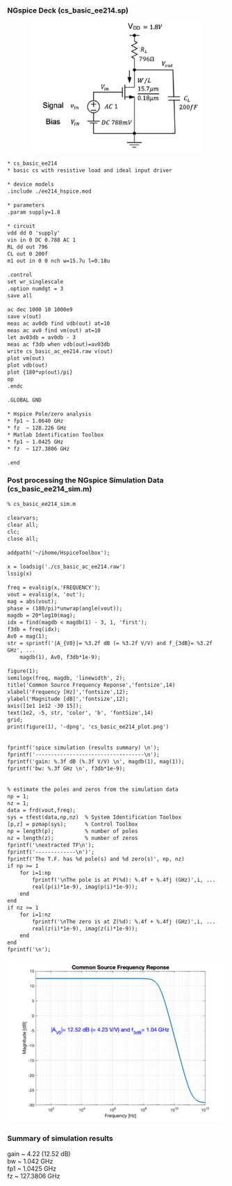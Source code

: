 ### NGspice Deck (cs_basic_ee214.sp)

<p align="center">
   <img src="../img/cs_basic_ee214_sch.png" width="400" >
</p>

```
* cs_basic_ee214
* basic cs with resistive load and ideal input driver

* device models
.include ./ee214_hspice.mod

* parameters
.param supply=1.8

* circuit
vdd dd 0 'supply'
vin in 0 DC 0.788 AC 1 
RL dd out 796
CL out 0 200f
m1 out in 0 0 nch w=15.7u l=0.18u

.control
set wr_singlescale
.option numdgt = 3
save all

ac dec 1000 10 1000e9
save v(out)
meas ac av0db find vdb(out) at=10
meas ac av0 find vm(out) at=10
let av03db = av0db - 3
meas ac f3db when vdb(out)=av03db
write cs_basic_ac_ee214.raw v(out)
plot vm(out)
plot vdb(out)
plot {180*vp(out)/pi}
op
.endc

.GLOBAL GND

* Hspice Pole/zero analysis
* fp1 ~ 1.0640 GHz
* fz  ~ 128.226 GHz
* Matlab Identification Toolbox
* fp1 ~ 1.0425 GHz
* fz  ~ 127.3806 GHz

.end
```
### Post processing the NGspice Simulation Data (cs_basic_ee214_sim.m)
```
% cs_basic_ee214_sim.m

clearvars;
clear all;
clc;
close all;

addpath('~/ihome/HspiceToolbox');

x = loadsig('./cs_basic_ac_ee214.raw')
lssig(x)

freq = evalsig(x,'FREQUENCY');
vout = evalsig(x, 'out');
mag = abs(vout);
phase = (180/pi)*unwrap(angle(vout));
magdb = 20*log10(mag);
idx = find(magdb < magdb(1) - 3, 1, 'first');
f3db = freq(idx);
Av0 = mag(1);
str = sprintf('|A_{V0}|= %3.2f dB (= %3.2f V/V) and f_{3dB}= %3.2f GHz', ...
    magdb(1), Av0, f3db*1e-9);

figure(1);
semilogx(freq, magdb, 'linewidth', 2);
title('Common Source Frequency Reponse','fontsize',14)
xlabel('Frequency [Hz]','fontsize',12);
ylabel('Magnitude [dB]','fontsize',12);
axis([1e1 1e12 -30 15]);
text(1e2, -5, str, 'color', 'b', 'fontSize',14)
grid;
print(figure(1), '-dpng', 'cs_basic_ee214_plot.png')

  
fprintf('spice simulation (results summary) \n');
fprintf('-----------------------------------\n');
fprintf('gain: %.3f dB (%.3f V/V) \n', magdb(1), mag(1));
fprintf('bw: %.3f GHz \n', f3db*1e-9);


% estimate the poles and zeros from the simulation data
np = 1;
nz = 1;
data = frd(vout,freq);
sys = tfest(data,np,nz)  % System Identification Toolbox
[p,z] = pzmap(sys);      % Control Toolbox
np = length(p);          % number of poles
nz = length(z);          % number of zeros
fprintf('\nextracted TF\n');
fprintf('-------------\n')';
fprintf('The T.F. has %d pole(s) and %d zero(s)', np, nz)
if np >= 1
    for i=1:np
        fprintf('\nThe pole is at P(%d): %.4f + %.4fj (GHz)',i, ...
        real(p(i)*1e-9), imag(p(i)*1e-9));
    end
end
if nz >= 1
    for i=1:nz
        fprintf('\nThe zero is at Z(%d): %.4f + %.4fj (GHz)',i, ...
        real(z(i)*1e-9), imag(z(i)*1e-9));
    end
end
fprintf('\n');
```
<p align="center">
   <img src="../img/cs_basic_ee214_plot.png" width="800" >
</p>

### Summary of simulation results
gain ~ 4.22 (12.52 dB) <br> 
bw ~ 1.042 GHz           <br>
fp1 ~ 1.0425 GHz        <br>
fz  ~ 127.3806 GHz      <br>

